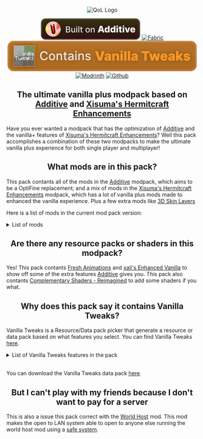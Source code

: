 <br />

<div align="center">
    <img src="https://cdn.modrinth.com/data/cached_images/86840b3bb4b3b395ebfc81c964bd01da8e5a0c45.png" alt="QoL Logo">

[![Additive](https://raw.githubusercontent.com/intergrav/devins-badges/v3/assets/compact/built-with/additive_vector.svg)](https://modrinth.com/modpack/additive)
[![Fabric](https://raw.githubusercontent.com/intergrav/devins-badges/v3/assets/compact/supported/fabric_vector.svg)](https://fabricmc.net/)
[![Vanilla Tweaks](https://raw.githubusercontent.com/TwigYT/QoL-MC/main/devinsbadges/compact/vanilla_tweaks_vector.svg)](https://vanillatweaks.net/)
[![Modrinth](https://raw.githubusercontent.com/intergrav/devins-badges/v3/assets/compact-minimal/available/modrinth_vector.svg)](https://modrinth.com/modpack/simplicity-qol)
[![Github](https://raw.githubusercontent.com/intergrav/devins-badges/v3/assets/compact-minimal/available/github_vector.svg)](https://github.com/TwigYT/QoL-MC)
</div>

<div align="center">

## The ultimate vanilla plus modpack based on [Additive](https://modrinth.com/modpack/additive) and [Xisuma's Hermitcraft Enhancements](https://www.curseforge.com/minecraft/modpacks/xisumas-hermitcraft-mods)

</div>

Have you ever wanted a modpack that has the optimization of [Additive](https://modrinth.com/modpack/additive) and the vanilla+ features of [Xisuma's Hermitcraft Enhancements](https://www.curseforge.com/minecraft/modpacks/xisumas-hermitcraft-mods)? Well this pack accomplishes a combination of these two modpacks to make the ultimate vanilla plus experience for both single player and multiplayer!

<div align="center">

## What mods are in this pack?

</div>

This pack contants all of the mods in the [Additive](https://modrinth.com/modpack/additive) modpack, which aims to be a OptiFine replacement; and a mix of mods in the [Xisuma's Hermitcraft Enhancements](https://www.curseforge.com/minecraft/modpacks/xisumas-hermitcraft-mods) modpack, which has a lot of vanilla plus mods made to enhanced the vanilla experience. Plus a few extra mods like [3D Skin Layers](https://modrinth.com/mod/3dskinlayers)

Here is a list of mods in the current mod pack version:
<details>
<summary>List of mods</summary>

* [3D Skin Layers](https://modrinth.com/mod/3dskinlayers)
* [Animatica](https://modrinth.com/mod/animatica)
* [Architectury API](https://modrinth.com/mod/architectury-api)
* [AudioPlayer](https://modrinth.com/mod/audioplayer)
* [BadOptimizations](https://modrinth.com/mod/badoptimizations)
* [BetterF3](https://modrinth.com/mod/betterf3)
* [BetterGrassify](https://modrinth.com/mod/bettergrassify)
* [CalcMod](https://modrinth.com/mod/calcmod)
* [Camera Utils](https://modrinth.com/mod/camera-utils)
* [Capes](https://modrinth.com/mod/capes)
* [Chat Reporting Helper](https://modrinth.com/resourcepack/chat-reporting-helper)
* [Cloth Config API](https://modrinth.com/mod/cloth-config)
* [Continuity](https://modrinth.com/mod/continuity)
* [Cubes Without Borders](https://modrinth.com/mod/cubes-without-borders)
* [Cull Less Leaves](https://modrinth.com/mod/cull-less-leaves)
* [Data Loader](https://modrinth.com/mod/dataloader)
* [Dynamic FPS](https://modrinth.com/mod/dynamic-fps)
* [Ears (+ Snouts/Muzzles, Tails, Horns, Wings, and More)](https://modrinth.com/mod/ears)
* [Enhanced Block Entities](https://modrinth.com/mod/ebe)
* [Entity Culling](https://modrinth.com/mod/entityculling)
* [Fabric API](https://modrinth.com/mod/fabric-api)
* [Fabric Language Kotlin](https://modrinth.com/mod/fabric-language-kotlin)
* [FabricSkyBoxes Interop](https://modrinth.com/mod/fabricskyboxes-interop)
* [FabricSkyboxes](https://modrinth.com/mod/fabricskyboxes)
* [FastQuit](https://modrinth.com/mod/fastquit)
* [FerriteCore](https://modrinth.com/mod/ferrite-core)
* [Fix Keyboard on Linux](https://modrinth.com/mod/fix-keyboard-on-linux)
* [Freecam (Modrinth Edition)](https://modrinth.com/mod/freecam)
* [Hey Wiki](https://modrinth.com/mod/hey-wiki)
* [ImmediatelyFast](https://modrinth.com/mod/immediatelyfast)
* [Indium](https://modrinth.com/mod/indium)
* [Iris Shaders](https://modrinth.com/mod/iris)
* [ItemSwapper](https://modrinth.com/mod/itemswapper)
* [Language Reload](https://modrinth.com/mod/language-reload)
* [Lithium](https://modrinth.com/mod/lithium)
* [MacOS Input Fixes](https://modrinth.com/mod/macos-input-fixes)
* [Main Menu Credits](https://modrinth.com/mod/main-menu-credits)
* [Mod Menu](https://modrinth.com/mod/modmenu)
* [Model Gap Fix](https://modrinth.com/mod/modelfix)
* [ModernFix](https://modrinth.com/mod/modernfix)
* [Noisium](https://modrinth.com/mod/noisium)
* [Nvidium](https://modrinth.com/mod/nvidium)
* [ObsidianUI](https://modrinth.com/mod/obsidianui)
* [Ok Zoomer](https://modrinth.com/mod/ok-zoomer)
* [OptiGUI](https://modrinth.com/mod/optigui)
* [Polytone](https://modrinth.com/mod/polytone)
* [Puzzle](https://modrinth.com/mod/puzzle)
* [Reese's Sodium Options](https://modrinth.com/mod/reeses-sodium-options)
* [ReplayMod](https://modrinth.com/mod/replaymod)
* [RyoamicLights](https://modrinth.com/mod/ryoamiclights)
* [Simple Voice Chat](https://modrinth.com/mod/simple-voice-chat)
* [Sodium](https://modrinth.com/mod/sodium)
* [Sodium Extra](https://modrinth.com/mod/sodium-extra)
* [ThreadTweak](https://modrinth.com/mod/threadtweak)
* [World Host](https://modrinth.com/mod/world-host)
* [YetAnotherConfigLib](https://modrinth.com/mod/yacl)
* [Your Options Shall Be Respected (YOSBR)](https://modrinth.com/mod/yosbr)
* [\[EMF\] Entity Model Features](https://modrinth.com/mod/entity-model-features)
* [\[ESF\] Entity Sound Features](https://modrinth.com/mod/esf)
* [\[ETF\] Entity Texture Features](https://modrinth.com/mod/entitytexturefeatures)

</details>

<div align="center">

## Are there any resource packs or shaders in this modpack?

</div>

Yes! This pack contants [Fresh Animations](https://modrinth.com/resourcepack/fresh-animations) and [xali's Enhanced Vanilla](https://modrinth.com/resourcepack/xalis-enhanced-vanilla) to show off some of the extra features [Additive](https://modrinth.com/modpack/additive) gives you. This pack also contants [Complementary Shaders - Reimagined](https://modrinth.com/shader/complementary-reimagined) to add some shaders if you what.

<div align="center">

## Why does this pack say it contains Vanilla Tweaks?

</div>

Vanilla Tweaks is a Resource/Data pack picker that generate a resource or data pack based on what features you select.
You can find Vanilla Tweaks [here](https://vanillatweaks.net/).

<details>
<summary>List of Vanilla Tweaks features in the pack</summary>

* Decorative-cosmetic
  * mini blocks
  * more mob heads
  * silence mobs
  * armor statues

* Convenience
  * more effective tools
  * unlock all recipes
  * multiplayer sleep
* Informative
  * coordinates hud
  * durability ping
  * afk display

</details>

<br/>

You can download the Vanilla Tweaks data pack [here](https://vanillatweaks.net/share#XZblqx).

<div align="center">

## But I can't play with my friends because I don't want to pay for a server

</div>

This is also a issue this pack correct with the [World Host](https://modrinth.com/mod/world-host) mod. This mod makes the open to LAN system able to open to anyone else running the world host mod using a [safe system](https://github.com/Gaming32/world-host?tab=readme-ov-file#how-does-this-mod-work).

